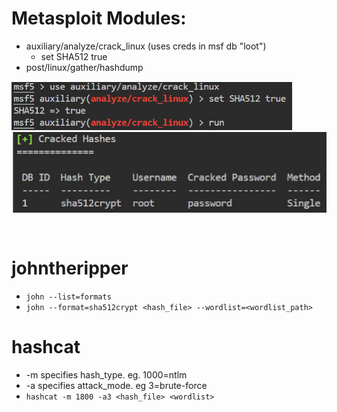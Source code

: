 # Metasploit Modules:

- auxiliary/analyze/crack_linux (uses creds in msf db "loot")
	- set SHA512 true
- post/linux/gather/hashdump

![crack_linux msf module output 1](./images/passcrack-01.png)
![crack_linux msf module output 2](./images/passcrack-02.png)

	  ￼
# johntheripper

- `john --list=formats`
- `john --format=sha512crypt <hash_file> --wordlist=<wordlist_path>`
	
# hashcat

- -m specifies hash_type. eg. 1000=ntlm
- -a specifies attack_mode. eg 3=brute-force
- `hashcat -m 1800 -a3 <hash_file> <wordlist>`